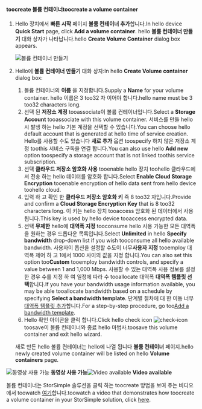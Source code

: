<!--author=SharS last changed: 9/17/15-->

#### <a name="toocreate-a-volume-container"></a><span data-ttu-id="60ee9-101">toocreate 볼륨 컨테이너</span><span class="sxs-lookup"><span data-stu-id="60ee9-101">toocreate a volume container</span></span>
1. <span data-ttu-id="60ee9-102">Hello 장치에서 **빠른 시작** 페이지 **볼륨 컨테이너 추가**합니다.</span><span class="sxs-lookup"><span data-stu-id="60ee9-102">In hello device **Quick Start** page, click **Add a volume container**.</span></span> <span data-ttu-id="60ee9-103">hello **볼륨 컨테이너 만들기** 대화 상자가 나타납니다.</span><span class="sxs-lookup"><span data-stu-id="60ee9-103">hello **Create Volume Container** dialog box appears.</span></span>
   
    ![볼륨 컨테이너 만들기](./media/storsimple-create-volume-container/HCS_CreateVolumeContainerM-include.png)
2. <span data-ttu-id="60ee9-105">Hello에 **볼륨 컨테이너 만들기** 대화 상자:</span><span class="sxs-lookup"><span data-stu-id="60ee9-105">In hello **Create Volume container** dialog box:</span></span>
   
   1. <span data-ttu-id="60ee9-106">볼륨 컨테이너의 **이름** 을 지정합니다.</span><span class="sxs-lookup"><span data-stu-id="60ee9-106">Supply a **Name** for your volume container.</span></span> <span data-ttu-id="60ee9-107">hello 이름은 3 too32 자 이어야 합니다.</span><span class="sxs-lookup"><span data-stu-id="60ee9-107">hello name must be 3 too32 characters long.</span></span>
   2. <span data-ttu-id="60ee9-108">선택 된 **저장소 계정** tooassociate이 볼륨 컨테이너입니다.</span><span class="sxs-lookup"><span data-stu-id="60ee9-108">Select a **Storage Account** tooassociate with this volume container.</span></span> <span data-ttu-id="60ee9-109">서비스를 만들 hello 시 발생 하는 hello 기본 계정을 선택할 수 있습니다.</span><span class="sxs-lookup"><span data-stu-id="60ee9-109">You can choose hello default account that is generated at hello time of service creation.</span></span> <span data-ttu-id="60ee9-110">Hello를 사용할 수도 있습니다 **새로 추가** 옵션 toospecify 하지 않은 저장소 계정 toothis 서비스 구독을 연결 합니다.</span><span class="sxs-lookup"><span data-stu-id="60ee9-110">You can also use hello **Add new** option toospecify a storage account that is not linked toothis service subscription.</span></span>
   3. <span data-ttu-id="60ee9-111">선택 **클라우드 저장소 암호화 사용** tooenable hello 장치 toohello 클라우드에서 전송 하는 hello 데이터를 암호화 합니다.</span><span class="sxs-lookup"><span data-stu-id="60ee9-111">Select **Enable Cloud Storage Encryption** tooenable encryption of hello data sent from hello device toohello cloud.</span></span>
   4. <span data-ttu-id="60ee9-112">입력 하 고 확인 한 **클라우드 저장소 암호화 키** 즉 8 too32 자입니다.</span><span class="sxs-lookup"><span data-stu-id="60ee9-112">Provide and confirm a **Cloud Storage Encryption Key** that is 8 too32 characters long.</span></span> <span data-ttu-id="60ee9-113">이 키는 hello 장치 tooaccess 암호화 된 데이터에서 사용 됩니다.</span><span class="sxs-lookup"><span data-stu-id="60ee9-113">This key is used by hello device tooaccess encrypted data.</span></span>
   5. <span data-ttu-id="60ee9-114">선택 **무제한** hello에 **대역폭 지정** tooconsume hello 사용 가능한 모든 대역폭을 원하는 경우 드롭다운 목록입니다.</span><span class="sxs-lookup"><span data-stu-id="60ee9-114">Select **Unlimited** in hello **Specify bandwidth** drop-down list if you wish tooconsume all hello available bandwidth.</span></span> <span data-ttu-id="60ee9-115">사용자이 옵션을 설정할 수도이 너무**사용자 지정** tooemploy 대역폭 제어 하 고 1에서 1000 사이의 값을 지정 합니다.</span><span class="sxs-lookup"><span data-stu-id="60ee9-115">You can also set this option too**Custom** tooemploy bandwidth controls, and specify a value between 1 and 1,000 Mbps.</span></span> 
      <span data-ttu-id="60ee9-116">사용할 수 있는 대역폭 사용 정보를 설정한 경우 수를 지정 하 여 일정에 따라 수 tooallocate 대역폭 **대역폭 템플릿 선택**합니다.</span><span class="sxs-lookup"><span data-stu-id="60ee9-116">If you have your bandwidth usage information available, you may be able tooallocate bandwidth based on a schedule by specifying **Select a bandwidth template**.</span></span> <span data-ttu-id="60ee9-117">단계별 절차에 대 한 이동 너무[대역폭 템플릿 추가](../articles/storsimple/storsimple-manage-bandwidth-templates.md#add-a-bandwidth-template)합니다.</span><span class="sxs-lookup"><span data-stu-id="60ee9-117">For a step-by-step procedure, go too[Add a bandwidth template](../articles/storsimple/storsimple-manage-bandwidth-templates.md#add-a-bandwidth-template).</span></span>
   6. <span data-ttu-id="60ee9-118">Hello 확인 아이콘을 클릭 합니다.</span><span class="sxs-lookup"><span data-stu-id="60ee9-118">Click hello check icon</span></span> ![check-icon](./media/storsimple-create-volume-container/HCS_CheckIcon-include.png) <span data-ttu-id="60ee9-120">toosave이 볼륨 컨테이너와 종료 hello 마법사.</span><span class="sxs-lookup"><span data-stu-id="60ee9-120">toosave this volume container and exit hello wizard.</span></span> 
   
   <span data-ttu-id="60ee9-121">새로 만든 hello 볼륨 컨테이너는 hello에 나열 됩니다 **볼륨 컨테이너** 페이지.</span><span class="sxs-lookup"><span data-stu-id="60ee9-121">hello newly created volume container will be listed on hello **Volume containers** page.</span></span>

<span data-ttu-id="60ee9-122">![동영상 사용 가능](./media/storsimple-create-volume-container/Video_icon.png) **동영상 사용 가능**</span><span class="sxs-lookup"><span data-stu-id="60ee9-122">![Video available](./media/storsimple-create-volume-container/Video_icon.png) **Video available**</span></span>

<span data-ttu-id="60ee9-123">볼륨 컨테이너는 StorSimple 솔루션을 클릭 하는 toocreate 방법을 보여 주는 비디오에서 toowatch [여기](https://azure.microsoft.com/documentation/videos/create-a-volume-container-in-your-storsimple-solution/)합니다.</span><span class="sxs-lookup"><span data-stu-id="60ee9-123">toowatch a video that demonstrates how toocreate a volume container in your StorSimple solution, click [here](https://azure.microsoft.com/documentation/videos/create-a-volume-container-in-your-storsimple-solution/).</span></span>


